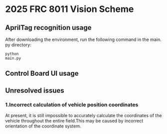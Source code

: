 # 2025 FRC 8011 Vision Scheme
## AprilTag recognition usage
After downloading the environment, run the following command in the main. py directory:

<code data-enlighter-language="raw" class="EnlighterJSRAW">python main.py</code>

## Control Board UI usage



## Unresolved issues
### 1.Incorrect calculation of vehicle position coordinates
At present, it is still impossible to accurately calculate the coordinates of the vehicle throughout the entire field.This may be caused by incorrect orientation of the coordinate system.